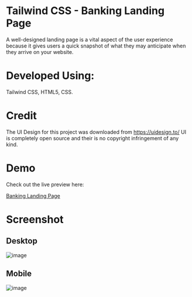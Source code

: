 # Tailwind CSS - Banking Landing Page

A well-designed landing page is a vital aspect of the user experience because it gives users a quick snapshot of what they may anticipate when they arrive on your website.

# Developed Using:

Tailwind CSS, HTML5, CSS.

# Credit 

The UI Design for this project was downloaded from https://uidesign.to/
UI is completely open source and their is no copyright infringement of any kind.

# Demo

Check out the live preview here:

[Banking Landing Page](https://fawaziwalewa.github.io/bankinglandingpage/)

# Screenshot

## Desktop
![image](https://fawaziwalewa.github.io/bankinglandingpage/public/overview%20screenshot.png)

## Mobile

![image](https://fawaziwalewa.github.io/bankinglandingpage/public/overview%20screenshot%20mobile.png)